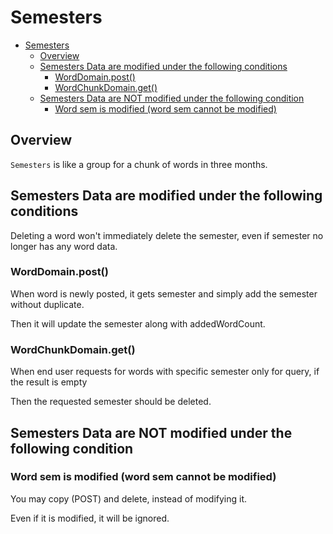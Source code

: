 # Semesters

<!-- TOC -->

- [Semesters](#semesters)
  - [Overview](#overview)
  - [Semesters Data are modified under the following conditions](#semesters-data-are-modified-under-the-following-conditions)
    - [WordDomain.post()](#worddomainpost)
    - [WordChunkDomain.get()](#wordchunkdomainget)
  - [Semesters Data are NOT modified under the following condition](#semesters-data-are-not-modified-under-the-following-condition)
    - [Word sem is modified (word sem cannot be modified)](#word-sem-is-modified-word-sem-cannot-be-modified)

<!-- /TOC -->

## Overview

`Semesters` is like a group for a chunk of words in three months.

## Semesters Data are modified under the following conditions

Deleting a word won't immediately delete the semester, even if semester no longer has any word data.

### WordDomain.post()

When word is newly posted, it gets semester and simply add the semester without duplicate.

Then it will update the semester along with addedWordCount.

### WordChunkDomain.get()

When end user requests for words with specific semester only for query, if the result is empty

Then the requested semester should be deleted.

## Semesters Data are NOT modified under the following condition

### Word sem is modified (word sem cannot be modified)

You may copy (POST) and delete, instead of modifying it.

Even if it is modified, it will be ignored.
